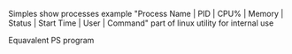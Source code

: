 Simples show processes example 
"Process Name | PID | CPU% | Memory | Status | Start Time | User | Command"
part of linux utility for internal use

Equavalent PS program
